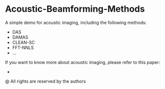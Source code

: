 # Acoustic-Beamforming-Methods
A simple demo for acoustic imaging, including the following methods:

* DAS 
* DAMAS 
* CLEAN-SC 
* FFT-NNLS 
* ...

If you want to know more about acoustic imaging, please refer to this paper:

*

@ All rights are reserved by the authors
